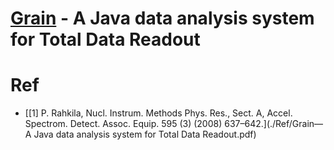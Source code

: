 # [Grain](https://trac.cc.jyu.fi/projects/grain) - A Java data analysis system for Total Data Readout





# Ref
  - [[1] P. Rahkila, Nucl. Instrum. Methods Phys. Res., Sect. A, Accel. Spectrom. Detect.
Assoc. Equip. 595 (3) (2008) 637–642.](./Ref/Grain—A Java data analysis system for Total Data Readout.pdf)
